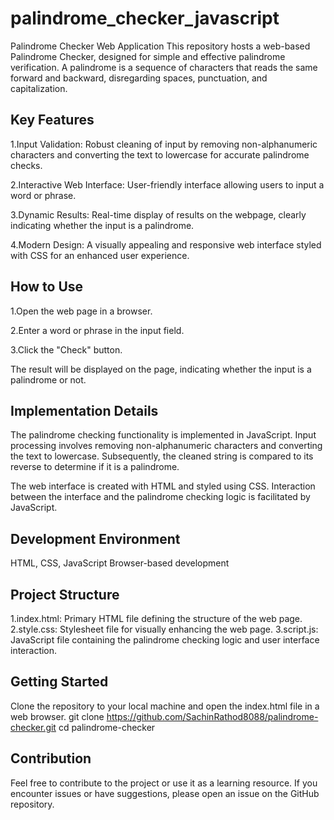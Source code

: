 # palindrome_checker_javascript

Palindrome Checker Web Application
This repository hosts a web-based Palindrome Checker, designed for simple and effective palindrome verification. A palindrome is a sequence of characters that reads the same forward and backward, disregarding spaces, punctuation, and capitalization.

## Key Features
1.Input Validation: Robust cleaning of input by removing non-alphanumeric characters and converting the text to lowercase for accurate palindrome checks.

2.Interactive Web Interface: User-friendly interface allowing users to input a word or phrase.

3.Dynamic Results: Real-time display of results on the webpage, clearly indicating whether the input is a palindrome.

4.Modern Design: A visually appealing and responsive web interface styled with CSS for an enhanced user experience.

## How to Use
1.Open the web page in a browser.

2.Enter a word or phrase in the input field.

3.Click the "Check" button.

The result will be displayed on the page, indicating whether the input is a palindrome or not.

## Implementation Details
The palindrome checking functionality is implemented in JavaScript. Input processing involves removing non-alphanumeric characters and converting the text to lowercase. Subsequently, the cleaned string is compared to its reverse to determine if it is a palindrome.

The web interface is created with HTML and styled using CSS. Interaction between the interface and the palindrome checking logic is facilitated by JavaScript.

## Development Environment
HTML, CSS, JavaScript
Browser-based development
## Project Structure
1.index.html: Primary HTML file defining the structure of the web page.
2.style.css: Stylesheet file for visually enhancing the web page.
3.script.js: JavaScript file containing the palindrome checking logic and user interface interaction.
## Getting Started
Clone the repository to your local machine and open the index.html file in a web browser.
git clone https://github.com/SachinRathod8088/palindrome-checker.git
cd palindrome-checker
## Contribution
Feel free to contribute to the project or use it as a learning resource. If you encounter issues or have suggestions, please open an issue on the GitHub repository.
